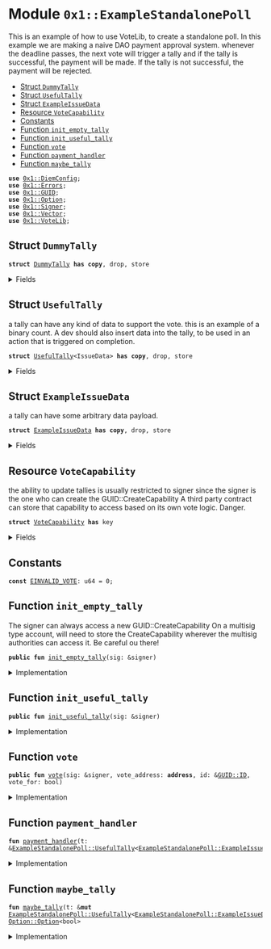 
<a name="0x1_ExampleStandalonePoll"></a>

# Module `0x1::ExampleStandalonePoll`

This is an example of how to use VoteLib, to create a standalone poll.
In this example we are making a naive DAO payment approval system.
whenever the deadline passes, the next vote will trigger a tally
and if the tally is successful, the payment will be made.
If the tally is not successful, the payment will be rejected.


-  [Struct `DummyTally`](#0x1_ExampleStandalonePoll_DummyTally)
-  [Struct `UsefulTally`](#0x1_ExampleStandalonePoll_UsefulTally)
-  [Struct `ExampleIssueData`](#0x1_ExampleStandalonePoll_ExampleIssueData)
-  [Resource `VoteCapability`](#0x1_ExampleStandalonePoll_VoteCapability)
-  [Constants](#@Constants_0)
-  [Function `init_empty_tally`](#0x1_ExampleStandalonePoll_init_empty_tally)
-  [Function `init_useful_tally`](#0x1_ExampleStandalonePoll_init_useful_tally)
-  [Function `vote`](#0x1_ExampleStandalonePoll_vote)
-  [Function `payment_handler`](#0x1_ExampleStandalonePoll_payment_handler)
-  [Function `maybe_tally`](#0x1_ExampleStandalonePoll_maybe_tally)


<pre><code><b>use</b> <a href="DiemConfig.md#0x1_DiemConfig">0x1::DiemConfig</a>;
<b>use</b> <a href="../../../../../../../DPN/releases/artifacts/current/build/MoveStdlib/docs/Errors.md#0x1_Errors">0x1::Errors</a>;
<b>use</b> <a href="../../../../../../../DPN/releases/artifacts/current/build/MoveStdlib/docs/GUID.md#0x1_GUID">0x1::GUID</a>;
<b>use</b> <a href="../../../../../../../DPN/releases/artifacts/current/build/MoveStdlib/docs/Option.md#0x1_Option">0x1::Option</a>;
<b>use</b> <a href="../../../../../../../DPN/releases/artifacts/current/build/MoveStdlib/docs/Signer.md#0x1_Signer">0x1::Signer</a>;
<b>use</b> <a href="../../../../../../../DPN/releases/artifacts/current/build/MoveStdlib/docs/Vector.md#0x1_Vector">0x1::Vector</a>;
<b>use</b> <a href="VoteLib.md#0x1_VoteLib">0x1::VoteLib</a>;
</code></pre>



<a name="0x1_ExampleStandalonePoll_DummyTally"></a>

## Struct `DummyTally`



<pre><code><b>struct</b> <a href="VoteLib.md#0x1_ExampleStandalonePoll_DummyTally">DummyTally</a> <b>has</b> <b>copy</b>, drop, store
</code></pre>



<details>
<summary>Fields</summary>


<dl>
<dt>
<code>dummy_field: bool</code>
</dt>
<dd>

</dd>
</dl>


</details>

<a name="0x1_ExampleStandalonePoll_UsefulTally"></a>

## Struct `UsefulTally`

a tally can have any kind of data to support the vote.
this is an example of a binary count.
A dev should also insert data into the tally, to be used in an
action that is triggered on completion.


<pre><code><b>struct</b> <a href="VoteLib.md#0x1_ExampleStandalonePoll_UsefulTally">UsefulTally</a>&lt;IssueData&gt; <b>has</b> <b>copy</b>, drop, store
</code></pre>



<details>
<summary>Fields</summary>


<dl>
<dt>
<code>votes_for: u64</code>
</dt>
<dd>

</dd>
<dt>
<code>votes_against: u64</code>
</dt>
<dd>

</dd>
<dt>
<code>voters: vector&lt;<b>address</b>&gt;</code>
</dt>
<dd>

</dd>
<dt>
<code>deadline_epoch: u64</code>
</dt>
<dd>

</dd>
<dt>
<code>tally_result: <a href="../../../../../../../DPN/releases/artifacts/current/build/MoveStdlib/docs/Option.md#0x1_Option_Option">Option::Option</a>&lt;bool&gt;</code>
</dt>
<dd>

</dd>
<dt>
<code>issue_data: IssueData</code>
</dt>
<dd>

</dd>
</dl>


</details>

<a name="0x1_ExampleStandalonePoll_ExampleIssueData"></a>

## Struct `ExampleIssueData`

a tally can have some arbitrary data payload.


<pre><code><b>struct</b> <a href="VoteLib.md#0x1_ExampleStandalonePoll_ExampleIssueData">ExampleIssueData</a> <b>has</b> <b>copy</b>, drop, store
</code></pre>



<details>
<summary>Fields</summary>


<dl>
<dt>
<code>pay_this_person: <b>address</b></code>
</dt>
<dd>

</dd>
<dt>
<code>amount: u64</code>
</dt>
<dd>

</dd>
<dt>
<code>description: vector&lt;u8&gt;</code>
</dt>
<dd>

</dd>
</dl>


</details>

<a name="0x1_ExampleStandalonePoll_VoteCapability"></a>

## Resource `VoteCapability`

the ability to update tallies is usually restricted to signer
since the signer is the one who can create the GUID::CreateCapability
A third party contract can store that capability to access based on its own vote logic. Danger.


<pre><code><b>struct</b> <a href="VoteLib.md#0x1_ExampleStandalonePoll_VoteCapability">VoteCapability</a> <b>has</b> key
</code></pre>



<details>
<summary>Fields</summary>


<dl>
<dt>
<code>guid_cap: <a href="../../../../../../../DPN/releases/artifacts/current/build/MoveStdlib/docs/GUID.md#0x1_GUID_CreateCapability">GUID::CreateCapability</a></code>
</dt>
<dd>

</dd>
</dl>


</details>

<a name="@Constants_0"></a>

## Constants


<a name="0x1_ExampleStandalonePoll_EINVALID_VOTE"></a>



<pre><code><b>const</b> <a href="VoteLib.md#0x1_ExampleStandalonePoll_EINVALID_VOTE">EINVALID_VOTE</a>: u64 = 0;
</code></pre>



<a name="0x1_ExampleStandalonePoll_init_empty_tally"></a>

## Function `init_empty_tally`

The signer can always access a new GUID::CreateCapability
On a multisig type account, will need to store the CreateCapability
wherever the multisig authorities can access it. Be careful ou there!


<pre><code><b>public</b> <b>fun</b> <a href="VoteLib.md#0x1_ExampleStandalonePoll_init_empty_tally">init_empty_tally</a>(sig: &signer)
</code></pre>



<details>
<summary>Implementation</summary>


<pre><code><b>public</b> <b>fun</b> <a href="VoteLib.md#0x1_ExampleStandalonePoll_init_empty_tally">init_empty_tally</a>(sig: &signer) {
  <b>let</b> poll = <a href="VoteLib.md#0x1_VoteLib_new_poll">VoteLib::new_poll</a>&lt;<a href="VoteLib.md#0x1_ExampleStandalonePoll_DummyTally">DummyTally</a>&gt;();


  <b>let</b> guid_cap = <a href="../../../../../../../DPN/releases/artifacts/current/build/MoveStdlib/docs/GUID.md#0x1_GUID_gen_create_capability">GUID::gen_create_capability</a>(sig);

  <a href="VoteLib.md#0x1_VoteLib_standalone_init_poll_at_address">VoteLib::standalone_init_poll_at_address</a>&lt;<a href="VoteLib.md#0x1_ExampleStandalonePoll_DummyTally">DummyTally</a>&gt;(sig, poll);

  <a href="VoteLib.md#0x1_VoteLib_standalone_propose_ballot">VoteLib::standalone_propose_ballot</a>&lt;<a href="VoteLib.md#0x1_ExampleStandalonePoll_DummyTally">DummyTally</a>&gt;(&guid_cap, <a href="VoteLib.md#0x1_ExampleStandalonePoll_DummyTally">DummyTally</a> {})

}
</code></pre>



</details>

<a name="0x1_ExampleStandalonePoll_init_useful_tally"></a>

## Function `init_useful_tally`



<pre><code><b>public</b> <b>fun</b> <a href="VoteLib.md#0x1_ExampleStandalonePoll_init_useful_tally">init_useful_tally</a>(sig: &signer)
</code></pre>



<details>
<summary>Implementation</summary>


<pre><code><b>public</b> <b>fun</b> <a href="VoteLib.md#0x1_ExampleStandalonePoll_init_useful_tally">init_useful_tally</a>(sig: &signer) {
  <b>let</b> poll = <a href="VoteLib.md#0x1_VoteLib_new_poll">VoteLib::new_poll</a>&lt;<a href="VoteLib.md#0x1_ExampleStandalonePoll_UsefulTally">UsefulTally</a>&lt;<a href="VoteLib.md#0x1_ExampleStandalonePoll_ExampleIssueData">ExampleIssueData</a>&gt;&gt;();


  <b>let</b> guid_cap = <a href="../../../../../../../DPN/releases/artifacts/current/build/MoveStdlib/docs/GUID.md#0x1_GUID_gen_create_capability">GUID::gen_create_capability</a>(sig);

  <a href="VoteLib.md#0x1_VoteLib_standalone_init_poll_at_address">VoteLib::standalone_init_poll_at_address</a>&lt;<a href="VoteLib.md#0x1_ExampleStandalonePoll_UsefulTally">UsefulTally</a>&lt;<a href="VoteLib.md#0x1_ExampleStandalonePoll_ExampleIssueData">ExampleIssueData</a>&gt;&gt;(sig, poll);

  <b>let</b> t = <a href="VoteLib.md#0x1_ExampleStandalonePoll_UsefulTally">UsefulTally</a> {
    votes_for: 0,
    votes_against: 0,
    voters: <a href="../../../../../../../DPN/releases/artifacts/current/build/MoveStdlib/docs/Vector.md#0x1_Vector_empty">Vector::empty</a>(),
    deadline_epoch: <a href="DiemConfig.md#0x1_DiemConfig_get_current_epoch">DiemConfig::get_current_epoch</a>() + 7,
    tally_result: <a href="../../../../../../../DPN/releases/artifacts/current/build/MoveStdlib/docs/Option.md#0x1_Option_none">Option::none</a>&lt;bool&gt;(),
    issue_data: <a href="VoteLib.md#0x1_ExampleStandalonePoll_ExampleIssueData">ExampleIssueData</a> {
      pay_this_person: @0xDEADBEEF,
      amount: 0,
      description: b"hello world",
    }
  };

  <a href="VoteLib.md#0x1_VoteLib_standalone_propose_ballot">VoteLib::standalone_propose_ballot</a>&lt;<a href="VoteLib.md#0x1_ExampleStandalonePoll_UsefulTally">UsefulTally</a>&lt;<a href="VoteLib.md#0x1_ExampleStandalonePoll_ExampleIssueData">ExampleIssueData</a>&gt;&gt;(&guid_cap, t);

  // store the capability in the account so it can be used later by someone other than the owner of the account. (e.g. a voter.)
  <b>move_to</b>(sig, <a href="VoteLib.md#0x1_ExampleStandalonePoll_VoteCapability">VoteCapability</a> { guid_cap });
}
</code></pre>



</details>

<a name="0x1_ExampleStandalonePoll_vote"></a>

## Function `vote`



<pre><code><b>public</b> <b>fun</b> <a href="VoteLib.md#0x1_ExampleStandalonePoll_vote">vote</a>(sig: &signer, vote_address: <b>address</b>, id: &<a href="../../../../../../../DPN/releases/artifacts/current/build/MoveStdlib/docs/GUID.md#0x1_GUID_ID">GUID::ID</a>, vote_for: bool)
</code></pre>



<details>
<summary>Implementation</summary>


<pre><code><b>public</b> <b>fun</b> <a href="VoteLib.md#0x1_ExampleStandalonePoll_vote">vote</a>(sig: &signer, vote_address: <b>address</b>, id: &<a href="../../../../../../../DPN/releases/artifacts/current/build/MoveStdlib/docs/GUID.md#0x1_GUID_ID">GUID::ID</a>, vote_for: bool) <b>acquires</b> <a href="VoteLib.md#0x1_ExampleStandalonePoll_VoteCapability">VoteCapability</a> {

  // get the <a href="../../../../../../../DPN/releases/artifacts/current/build/MoveStdlib/docs/GUID.md#0x1_GUID">GUID</a> capability stored here
  <b>let</b> cap = &<b>borrow_global</b>&lt;<a href="VoteLib.md#0x1_ExampleStandalonePoll_VoteCapability">VoteCapability</a>&gt;(vote_address).guid_cap;

  <b>let</b> (found, _idx, status_enum, is_completed) = <a href="VoteLib.md#0x1_VoteLib_standalone_find_anywhere">VoteLib::standalone_find_anywhere</a>&lt;<a href="VoteLib.md#0x1_ExampleStandalonePoll_UsefulTally">UsefulTally</a>&lt;<a href="VoteLib.md#0x1_ExampleStandalonePoll_ExampleIssueData">ExampleIssueData</a>&gt;&gt;(cap, id);

  <b>assert</b>!(found, <a href="../../../../../../../DPN/releases/artifacts/current/build/MoveStdlib/docs/Errors.md#0x1_Errors_invalid_argument">Errors::invalid_argument</a>(<a href="VoteLib.md#0x1_ExampleStandalonePoll_EINVALID_VOTE">EINVALID_VOTE</a>));
  <b>assert</b>!(!is_completed, <a href="../../../../../../../DPN/releases/artifacts/current/build/MoveStdlib/docs/Errors.md#0x1_Errors_invalid_argument">Errors::invalid_argument</a>(<a href="VoteLib.md#0x1_ExampleStandalonePoll_EINVALID_VOTE">EINVALID_VOTE</a>));
  // is a pending ballot
  <b>assert</b>!(status_enum == 0, <a href="../../../../../../../DPN/releases/artifacts/current/build/MoveStdlib/docs/Errors.md#0x1_Errors_invalid_argument">Errors::invalid_argument</a>(<a href="VoteLib.md#0x1_ExampleStandalonePoll_EINVALID_VOTE">EINVALID_VOTE</a>));



  // check signer did not already vote
  <b>let</b> t = <a href="VoteLib.md#0x1_VoteLib_standalone_get_tally_copy">VoteLib::standalone_get_tally_copy</a>&lt;<a href="VoteLib.md#0x1_ExampleStandalonePoll_UsefulTally">UsefulTally</a>&lt;<a href="VoteLib.md#0x1_ExampleStandalonePoll_ExampleIssueData">ExampleIssueData</a>&gt;&gt;(cap, id);

  // check <b>if</b> the signer <b>has</b> already voted
  <b>let</b> signer_addr = <a href="../../../../../../../DPN/releases/artifacts/current/build/MoveStdlib/docs/Signer.md#0x1_Signer_address_of">Signer::address_of</a>(sig);
  <b>let</b> found = <a href="../../../../../../../DPN/releases/artifacts/current/build/MoveStdlib/docs/Vector.md#0x1_Vector_contains">Vector::contains</a>(&t.voters, &signer_addr);
  <b>assert</b>!(!found, <a href="../../../../../../../DPN/releases/artifacts/current/build/MoveStdlib/docs/Errors.md#0x1_Errors_invalid_argument">Errors::invalid_argument</a>(0));

  <b>if</b> (vote_for) {
    t.votes_for = t.votes_for + 1;
  } <b>else</b> {
    t.votes_against = t.votes_against + 1;
  };


  // add the signer <b>to</b> the list of voters
  <a href="../../../../../../../DPN/releases/artifacts/current/build/MoveStdlib/docs/Vector.md#0x1_Vector_push_back">Vector::push_back</a>(&<b>mut</b> t.voters, signer_addr);


  // <b>update</b> the tally

  <a href="VoteLib.md#0x1_ExampleStandalonePoll_maybe_tally">maybe_tally</a>(&<b>mut</b> t);

  // <b>update</b> the ballot
  <a href="VoteLib.md#0x1_VoteLib_standalone_update_tally">VoteLib::standalone_update_tally</a>&lt;<a href="VoteLib.md#0x1_ExampleStandalonePoll_UsefulTally">UsefulTally</a>&lt;<a href="VoteLib.md#0x1_ExampleStandalonePoll_ExampleIssueData">ExampleIssueData</a>&gt;&gt;(cap, id,  <b>copy</b> t);


  <b>if</b> (<a href="../../../../../../../DPN/releases/artifacts/current/build/MoveStdlib/docs/Option.md#0x1_Option_is_some">Option::is_some</a>(&t.tally_result)) {
    <b>let</b> passed = *<a href="../../../../../../../DPN/releases/artifacts/current/build/MoveStdlib/docs/Option.md#0x1_Option_borrow">Option::borrow</a>(&t.tally_result);
    <b>let</b> status_enum = <b>if</b> (passed) {
      // run the payment handler
      <a href="VoteLib.md#0x1_ExampleStandalonePoll_payment_handler">payment_handler</a>(&t);
      1 // approved
    } <b>else</b> {

      2 // rejected
    };
    // since we have a result lets <b>update</b> the <a href="VoteLib.md#0x1_VoteLib">VoteLib</a> state
    <a href="VoteLib.md#0x1_VoteLib_standalone_complete_and_move">VoteLib::standalone_complete_and_move</a>&lt;<a href="VoteLib.md#0x1_ExampleStandalonePoll_UsefulTally">UsefulTally</a>&lt;<a href="VoteLib.md#0x1_ExampleStandalonePoll_ExampleIssueData">ExampleIssueData</a>&gt;&gt;(cap, id, status_enum);

  }




}
</code></pre>



</details>

<a name="0x1_ExampleStandalonePoll_payment_handler"></a>

## Function `payment_handler`



<pre><code><b>fun</b> <a href="VoteLib.md#0x1_ExampleStandalonePoll_payment_handler">payment_handler</a>(t: &<a href="VoteLib.md#0x1_ExampleStandalonePoll_UsefulTally">ExampleStandalonePoll::UsefulTally</a>&lt;<a href="VoteLib.md#0x1_ExampleStandalonePoll_ExampleIssueData">ExampleStandalonePoll::ExampleIssueData</a>&gt;)
</code></pre>



<details>
<summary>Implementation</summary>


<pre><code><b>fun</b> <a href="VoteLib.md#0x1_ExampleStandalonePoll_payment_handler">payment_handler</a>(t: &<a href="VoteLib.md#0x1_ExampleStandalonePoll_UsefulTally">UsefulTally</a>&lt;<a href="VoteLib.md#0x1_ExampleStandalonePoll_ExampleIssueData">ExampleIssueData</a>&gt;) {

      // do the action
      // pay the person


    <b>let</b> _payee = t.issue_data.pay_this_person;
    <b>let</b> _amount = t.issue_data.amount;
    <b>let</b> _description = *&t.issue_data.description;
    // MAKE THE PAYMENT.
}
</code></pre>



</details>

<a name="0x1_ExampleStandalonePoll_maybe_tally"></a>

## Function `maybe_tally`



<pre><code><b>fun</b> <a href="VoteLib.md#0x1_ExampleStandalonePoll_maybe_tally">maybe_tally</a>(t: &<b>mut</b> <a href="VoteLib.md#0x1_ExampleStandalonePoll_UsefulTally">ExampleStandalonePoll::UsefulTally</a>&lt;<a href="VoteLib.md#0x1_ExampleStandalonePoll_ExampleIssueData">ExampleStandalonePoll::ExampleIssueData</a>&gt;): <a href="../../../../../../../DPN/releases/artifacts/current/build/MoveStdlib/docs/Option.md#0x1_Option_Option">Option::Option</a>&lt;bool&gt;
</code></pre>



<details>
<summary>Implementation</summary>


<pre><code><b>fun</b> <a href="VoteLib.md#0x1_ExampleStandalonePoll_maybe_tally">maybe_tally</a>(t: &<b>mut</b> <a href="VoteLib.md#0x1_ExampleStandalonePoll_UsefulTally">UsefulTally</a>&lt;<a href="VoteLib.md#0x1_ExampleStandalonePoll_ExampleIssueData">ExampleIssueData</a>&gt;): <a href="../../../../../../../DPN/releases/artifacts/current/build/MoveStdlib/docs/Option.md#0x1_Option">Option</a>&lt;bool&gt; {
  // check <b>if</b> the tally is complete
  // <b>if</b> so, <b>move</b> the tally <b>to</b> the completed list
  // <b>if</b> not, do nothing

  <b>if</b> (<a href="DiemConfig.md#0x1_DiemConfig_get_current_epoch">DiemConfig::get_current_epoch</a>() &gt; t.deadline_epoch) {
    // tally is complete
    // <b>move</b> the tally <b>to</b> the completed list
    // call the action
    <b>if</b> (t.votes_for &gt; t.votes_against) {
      t.tally_result = <a href="../../../../../../../DPN/releases/artifacts/current/build/MoveStdlib/docs/Option.md#0x1_Option_some">Option::some</a>(<b>true</b>);
    } <b>else</b> {
      t.tally_result = <a href="../../../../../../../DPN/releases/artifacts/current/build/MoveStdlib/docs/Option.md#0x1_Option_some">Option::some</a>(<b>false</b>);
    }

  };

  *&t.tally_result

}
</code></pre>



</details>
